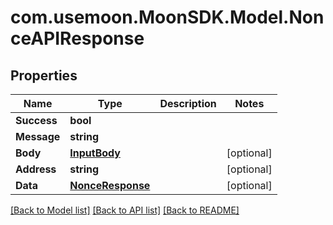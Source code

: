 # com.usemoon.MoonSDK.Model.NonceAPIResponse

## Properties

| Name        | Type                                  | Description | Notes       |
| ----------- | ------------------------------------- | ----------- | ----------- |
| **Success** | **bool**                              |             |             |
| **Message** | **string**                            |             |             |
| **Body**    | [**InputBody**](InputBody.md)         |             | \[optional] |
| **Address** | **string**                            |             | \[optional] |
| **Data**    | [**NonceResponse**](NonceResponse.md) |             | \[optional] |

[\[Back to Model list\]](./#documentation-for-models) [\[Back to API list\]](./#documentation-for-api-endpoints) [\[Back to README\]](./)
